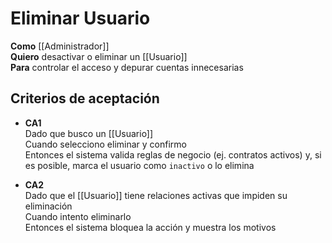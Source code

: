 # Eliminar Usuario

**Como** [[Administrador]]  
**Quiero** desactivar o eliminar un [[Usuario]]  
**Para** controlar el acceso y depurar cuentas innecesarias

## Criterios de aceptación
- **CA1**  
  Dado que busco un [[Usuario]]  
  Cuando selecciono eliminar y confirmo  
  Entonces el sistema valida reglas de negocio (ej. contratos activos) y, si es posible, marca el usuario como `inactivo` o lo elimina

- **CA2**  
  Dado que el [[Usuario]] tiene relaciones activas que impiden su eliminación  
  Cuando intento eliminarlo  
  Entonces el sistema bloquea la acción y muestra los motivos
